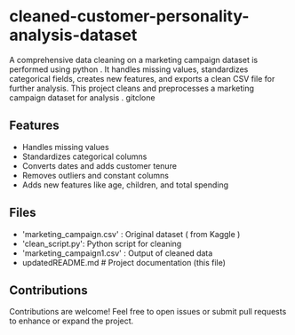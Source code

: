 # cleaned-customer-personality-analysis-dataset
 A comprehensive data cleaning on a marketing campaign dataset is performed using python . It handles missing values, standardizes categorical fields, creates new features, and exports a clean CSV file for further analysis.
This project cleans and preprocesses a marketing campaign dataset for analysis .
gitclone 
## Features

- Handles missing values
- Standardizes categorical columns
- Converts dates and adds customer tenure
- Removes outliers and constant columns
- Adds new features like age, children, and total spending

## Files

- 'marketing_campaign.csv' : Original dataset ( from Kaggle )
- 'clean_script.py': Python script for cleaning
- 'marketing_campaign1.csv' : Output of cleaned data
- updatedREADME.md # Project documentation (this file)

## Contributions
Contributions are welcome! Feel free to open issues or submit pull requests to enhance or expand the project.
